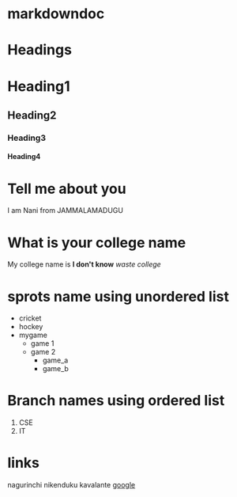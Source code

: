 # markdowndoc

# Headings

# Heading1
## Heading2
### Heading3
#### Heading4

# Tell me about you
I am Nani from JAMMALAMADUGU

# What is your college name
My college name is **I don't know** *waste college*

# sprots name using unordered list

* cricket
* hockey
* mygame
  * game 1
  * game 2
    * game_a
    * game_b
    
# Branch names using ordered list
1. CSE
2. IT

# links
nagurinchi nikenduku kavalante [google](https://www.google.com)
